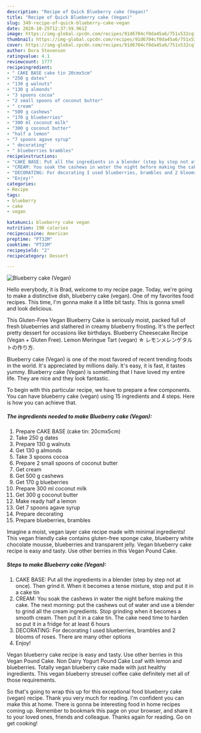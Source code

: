 ```yaml
---
description: "Recipe of Quick Blueberry cake (Vegan)"
title: "Recipe of Quick Blueberry cake (Vegan)"
slug: 349-recipe-of-quick-blueberry-cake-vegan
date: 2020-10-25T12:37:59.961Z
image: https://img-global.cpcdn.com/recipes/91d6704cf0da45a6/751x532cq70/blueberry-cake-vegan-recipe-main-photo.jpg
thumbnail: https://img-global.cpcdn.com/recipes/91d6704cf0da45a6/751x532cq70/blueberry-cake-vegan-recipe-main-photo.jpg
cover: https://img-global.cpcdn.com/recipes/91d6704cf0da45a6/751x532cq70/blueberry-cake-vegan-recipe-main-photo.jpg
author: Dora Stevenson
ratingvalue: 4.1
reviewcount: 1777
recipeingredient:
- " CAKE BASE cake tin 20cmx5cm"
- "250 g dates"
- "130 g walnuts"
- "130 g almonds"
- "3 spoons cocoa"
- "2 small spoons of coconut butter"
- " cream"
- "500 g cashews"
- "170 g blueberries"
- "300 ml coconut milk"
- "300 g coconut butter"
- "half a lemon"
- "7 spoons agave syrup"
- " decorating"
- " blueberries brambles"
recipeinstructions:
- "CAKE BASE: Put all the ingredients in a blender (step by step not at once). Then grind it. When it becomes a tense mixture, stop and put it in a cake tin"
- "CREAM: You soak the cashews in water the night before making the cake. The next morning: put the cashews out of water and use a blender to grind all the cream ingredients. Stop grinding when it becomes a smooth cream. Then put it in a cake tin. The cake need time to harden so put it in a fridge for at least 6 hours"
- "DECORATING: For decorating I used blueberries, brambles and 2 blooms of roses. There are many other options"
- "Enjoy!"
categories:
- Recipe
tags:
- blueberry
- cake
- vegan

katakunci: blueberry cake vegan 
nutrition: 190 calories
recipecuisine: American
preptime: "PT32M"
cooktime: "PT33M"
recipeyield: "2"
recipecategory: Dessert

---
```



![Blueberry cake (Vegan)](https://img-global.cpcdn.com/recipes/91d6704cf0da45a6/751x532cq70/blueberry-cake-vegan-recipe-main-photo.jpg)

Hello everybody, it is Brad, welcome to my recipe page. Today, we're going to make a distinctive dish, blueberry cake (vegan). One of my favorites food recipes. This time, I'm gonna make it a little bit tasty. This is gonna smell and look delicious.

This Gluten-Free Vegan Blueberry Cake is seriously moist, packed full of fresh blueberries and slathered in creamy blueberry frosting. It&#39;s the perfect pretty dessert for occasions like birthdays. Blueberry Cheesecake Recipe (Vegan + Gluten Free). Lemon Meringue Tart (vegan) ☆ レモンメレンゲタルトの作り方.

Blueberry cake (Vegan) is one of the most favored of recent trending foods in the world. It's appreciated by millions daily. It's easy, it is fast, it tastes yummy. Blueberry cake (Vegan) is something that I have loved my entire life. They are nice and they look fantastic.


To begin with this particular recipe, we have to prepare a few components. You can have blueberry cake (vegan) using 15 ingredients and 4 steps. Here is how you can achieve that.

<!--inarticleads1-->

##### The ingredients needed to make Blueberry cake (Vegan):

1. Prepare  CAKE BASE (cake tin: 20cmx5cm)
1. Take 250 g dates
1. Prepare 130 g walnuts
1. Get 130 g almonds
1. Take 3 spoons cocoa
1. Prepare 2 small spoons of coconut butter
1. Get  cream
1. Get 500 g cashews
1. Get 170 g blueberries
1. Prepare 300 ml coconut milk
1. Get 300 g coconut butter
1. Make ready half a lemon
1. Get 7 spoons agave syrup
1. Prepare  decorating
1. Prepare  blueberries, brambles


Imagine a moist, vegan layer cake recipe made with minimal ingredients! This vegan friendly cake contains gluten-free sponge cake, blueberry white chocolate mousse, blueberries and transparent jelly. Vegan blueberry cake recipe is easy and tasty. Use other berries in this Vegan Pound Cake. 

<!--inarticleads2-->

##### Steps to make Blueberry cake (Vegan):

1. CAKE BASE: Put all the ingredients in a blender (step by step not at once). Then grind it. When it becomes a tense mixture, stop and put it in a cake tin
1. CREAM: You soak the cashews in water the night before making the cake. The next morning: put the cashews out of water and use a blender to grind all the cream ingredients. Stop grinding when it becomes a smooth cream. Then put it in a cake tin. The cake need time to harden so put it in a fridge for at least 6 hours
1. DECORATING: For decorating I used blueberries, brambles and 2 blooms of roses. There are many other options
1. Enjoy!


Vegan blueberry cake recipe is easy and tasty. Use other berries in this Vegan Pound Cake. Non Dairy Yogurt Pound Cake Loaf with lemon and blueberries. Totally vegan blueberry cake made with just healthy ingredients. This vegan blueberry streusel coffee cake definitely met all of those requirements. 

So that's going to wrap this up for this exceptional food blueberry cake (vegan) recipe. Thank you very much for reading. I'm confident you can make this at home. There is gonna be interesting food in home recipes coming up. Remember to bookmark this page on your browser, and share it to your loved ones, friends and colleague. Thanks again for reading. Go on get cooking!
